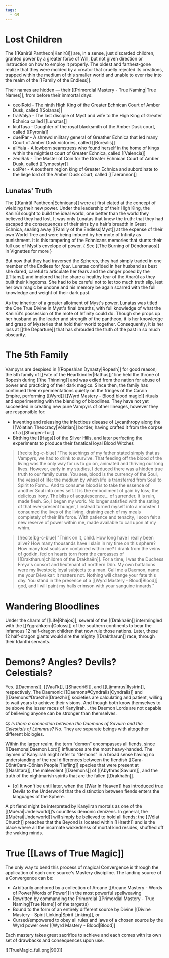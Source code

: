 ```yaml
---
tags:
  - GM
---
```

# Lost Children
The [[Kanirûl Pantheon|Kanirûl]] are, in a sense, just discarded children, granted power by a greater force of Will, but not given direction or instruction on how to employ it properly. The oldest and farthest-gone realize that they were molded by a creator that cruelly rejected its creations, trapped within the medium of this smaller world and unable to ever rise into the realm of the [[Family of the Endless]].

Their names are hidden — their [[Primordial Mastery - True Naming|True Names]], from before their immortal days:
- ceolRoid - The ninth High King of the Greater Echnican Court of Amber Dusk, called [[Solanas]]
- fralValya - The last disciple of Myst and wife to the High King of Greater Echnica called [[Lunatas]]
- kiulTaya - Daughter of the royal blacksmith of the Amber Dusk court, called [[Pyronia]]
- duelPar - A shrewd military general of Greather Echnica that led many Court of Amber Dusk victories, called [[Borealis]]
- ailYala - A lowborn seamstress who found herself in the home of kings within the mightiest court of Greater Echnica, called [[Valencia]]
- zeolRak - The Master of Coin for the Greater Echnican Court of Amber Dusk, called [[Tympestyr]]
- uolPer - A southern region king of Greater Echnica and subordinate to the liege lord of the Amber Dusk court, called [[Taerannon]] 


## Lunatas' Truth
The [[Kanirûl Pantheon|Echnicans]] were at first elated at the concept of wielding their new power. Under the leadership of their High King, the Kanirûl sought to build the ideal world, one better than the world they believed they had lost. It was only Lunatas that knew the truth: that they had escaped the consequences of their sins by a hair's breadth in Great Echnica, sealing away [[Family of the Endless|Myst]] at the expense of their own World Tree and were being imbued by her mote of Infinity as punishment. It is this tampering of the Echnicans memories that stunts their full use of Myst's envelope of power. 
{ See [[The Burning of Dèndronaos]] in Vignettes for more }

But now that they had traversed the Spheres, they had simply traded in one member of the Endless for _four_. Lunatas confided in her husband as best she dared, careful to articulate her fears and the danger posed by the [[Titans]] and implored that he share a healthy fear of the Anarûl as they built their kingdoms. She had to be careful not to let too much truth slip, lest her own magic be undone and his memory be again scarred with the full knowledge and weight of their dark past.

As the inheritor of a greater allotment of Myst's power, Lunatas was titled the One True Divine in Myst's final breaths, with full knowledge of what the Kanirûl's possession of the mote of Infinity could do. Though she props up her husband as the leader and strength of the pantheon, it is her knowledge and grasp of Mysteries that hold their world together. Consequently, it is her loss at [[the Departure]] that has shrouded the truth of the past in so much obscurity.

# The 5th Family
Vampyrs are despised in [[Ropeshian Dynasty|Ropesh]] for good reason; the 5th family of [[Fate of the Heartkindler|Rathus]]' line held the throne of Ropesh during [[the Thinning]] and was exiled from the nation for abuse of power and practicing of their dark magics. Since then, the family has continued their experimentations quietly on the fringes of the Carain Empire, performing [[Wyrd]] [[Wyrd Mastery - Blood|blood magic]] rituals and experimenting with the blending of bloodlines. They have not yet succeeded in creating new pure Vampyrs of other lineages, however they are responsible for: 
- Inventing and releasing the infectious disease of Lycanthropy along the [[Vólatian Theocracy|Vólatian]] border, having crafted it from the corpse of a [[Shurgen-Tur]]
- Birthing the [[Hags]] of the Silver Hills, and later perfecting the experiments to produce their fanatical loyal Blood Witches

> [!recite|bg-c-blue] "The teachings of my father stated simply that as Vampyrs, we had to drink to survive. That feeding off the blood of the living was the only way for us to go on, animated and thriving our long lives. However, early in my studies, I deduced there was a hidden true truth to our family curse. You see, blood is the currency of the Soul, the vessel of life: the medium by which life is transferred from Soul to Spirit to Form... And to consume blood is to take the essence of another Soul into ones self. It is the embodiment of gain by loss; the delicious irony. The bliss of acquiescence... of surrender. It is ruin, made flesh. So, I began my work. No longer satisfied with the sating of that ever-present hunger, I instead turned myself into a monster. I consumed the lives of the living, draining each of my meals completely of their life force. With patience and tenacity, I soon felt a new reserve of power within me, made available to call upon at my whim.

> [!recite|bg-c-blue] "Think on it, child. How long have I really been alive? How many thousands have I slain in my time on this sphere? How many lost souls are contained within me? I drank from the veins of godkin, fed on hearts torn from the carcasses of [[Draktharun|children of the Drakhaën]]. For a time, I was the Duchess Freya's consort and lieutenant of northern Dön. My own battalions were my livestock; loyal subjects to a man. Call me a Daemon, name me your Dévalkar: it matters not. Nothing will change your fate this day. You stand in the presence of a [[Wyrd Mastery - Blood|Blood]] god, and I will paint my halls crimson with your sanguine innards." 

# Wandering Bloodlines
Under the charm of [[Life|Rhajos]], several of the [[Drakhaën]] intermingled with the [[Yggrāhkærn|Colossi]] of the southern continents to bear the infamous 12 half-dragon children that now rule those nations. Later, these 12 half-dragon giants would sire the mighty [[Draktharun]] race, through their Idanthi servants.



# Demons? Angles? Devils? Celestials? 
Yes. [[Daemons]], [[Vaal'k]], [[Shaedriël]], and [[Lämmrus|Ilystrin]], respectively. 
The Daemonic [[Daemons#Cyndralis|Cyndralis]] and [[Daemons#Draezhir|Draezhir]] societies are calculating and patient, willing to wait years to achieve their visions. And though both know themselves to be above the lesser races of Kanyiirah... the Daemon Lords are not capable of believing anyone can be stronger than themselves.

Q: _Is there a connection between the Daemons of Savuirn and the Celestials of Lämmrus?_ No. They are separate beings with altogether different biologies.

Within the larger realm, the term “demon” encompasses all fiends, since [[Daemons|Daemon Lord]] influences are the most heavy-handed. The laymen of Kanyiirah might refer to “demons” in a broad sense having no understanding of the real differences between the fiendish [[Cara-Dön#Cara-Dönian People|Tiefling]] species that were present at [[Nashtara]], the malevolent [[Daemons]] of [[Abythras|Saviurn]], and the truth of the nightmarish spirits that are the fallen [[Drakhaën]]. 

- [o] It won't be until later, when the [[War In Heaven]] has introduced true Devils to the Underworld that the distinction between fiends enters the languages of the Sphere. 

A pit fiend might be interpreted by Kanyiiran mortals as one of the [[Muérai|Underworld]]’s countless demonic denizens. In general, the [[Muérai|Underworld]] will simply be believed to hold all fiends; the [[Vólat Church]] preaches that the Beyond is located within [[Hræth]] and is the place where all the incarnate wickedness of mortal kind resides, shuffled off the waking minds.


# True [[Laws of True Magic]]
The only way to bend this process of magical Convergence is through the application of each core source's Mastery discipline. The landing source of a Convergence can be:‌

- Arbitrarily anchored by a collection of Arcane [[Arcane Mastery - Words of Power|Words of Power]] in the most powerful spellweaving
- Rewritten by commanding the Primordial [[Primordial Mastery - True Naming|True Name]] of the target(s)
- Bound to the form of an entirely different source by Divine [[Divine Mastery - Spirit Linking|Spirit Linking]], or
- Cursed/empowered to obey all rules and laws of a chosen source by the Wyrd power over [[Wyrd Mastery - Blood|Blood]]

Each mastery takes great sacrifice to achieve and each comes with its own set of drawbacks and consequences upon use.

![[TrueMagic_full.png|900]]